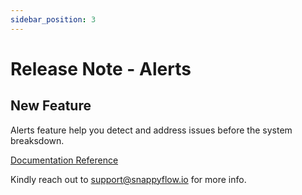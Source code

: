 ```yaml
---
sidebar_position: 3 
---
```

# Release Note - Alerts
## New Feature

Alerts feature help you detect and address issues before the system breaksdown.

[Documentation Reference](/docs/sidebar-snappyflow-saas/Alerts_notifications/getting_started)

Kindly reach out to [support@snappyflow.io](mailto:support@snappyflow.io) for more info.
